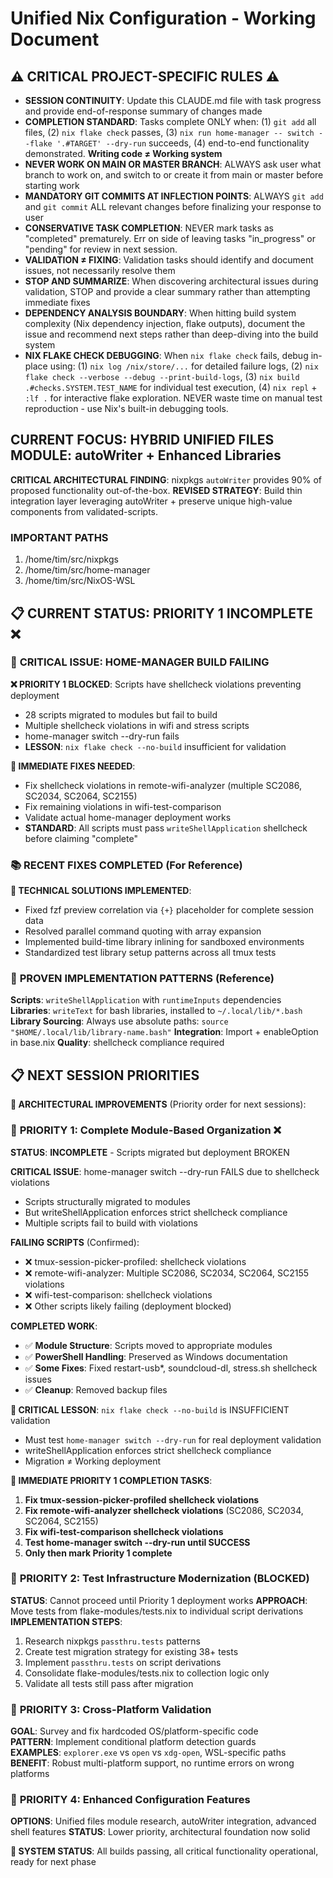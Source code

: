 # Unified Nix Configuration - Working Document

## ⚠️ CRITICAL PROJECT-SPECIFIC RULES ⚠️ 
- **SESSION CONTINUITY**: Update this CLAUDE.md file with task progress and provide end-of-response summary of changes made
- **COMPLETION STANDARD**: Tasks complete ONLY when: (1) `git add` all files, (2) `nix flake check` passes, (3) `nix run home-manager -- switch --flake '.#TARGET' --dry-run` succeeds, (4) end-to-end functionality demonstrated. **Writing code ≠ Working system**
- **NEVER WORK ON MAIN OR MASTER BRANCH**: ALWAYS ask user what branch to work on, and switch to or create it from main or master before starting work
- **MANDATORY GIT COMMITS AT INFLECTION POINTS**: ALWAYS `git add` and `git commit` ALL relevant changes before finalizing your response to user
- **CONSERVATIVE TASK COMPLETION**: NEVER mark tasks as "completed" prematurely. Err on side of leaving tasks "in_progress" or "pending" for review in next session. 
- **VALIDATION ≠ FIXING**: Validation tasks should identify and document issues, not necessarily resolve them  
- **STOP AND SUMMARIZE**: When discovering architectural issues during validation, STOP and provide a clear summary rather than attempting immediate fixes
- **DEPENDENCY ANALYSIS BOUNDARY**: When hitting build system complexity (Nix dependency injection, flake outputs), document the issue and recommend next steps rather than deep-diving into the build system
- **NIX FLAKE CHECK DEBUGGING**: When `nix flake check` fails, debug in-place using: (1) `nix log /nix/store/...` for detailed failure logs, (2) `nix flake check --verbose --debug --print-build-logs`, (3) `nix build .#checks.SYSTEM.TEST_NAME` for individual test execution, (4) `nix repl` + `:lf .` for interactive flake exploration. NEVER waste time on manual test reproduction - use Nix's built-in debugging tools.

## CURRENT FOCUS: **HYBRID UNIFIED FILES MODULE: autoWriter + Enhanced Libraries**

**CRITICAL ARCHITECTURAL FINDING**: nixpkgs `autoWriter` provides 90% of proposed functionality out-of-the-box. **REVISED STRATEGY**: Build thin integration layer leveraging autoWriter + preserve unique high-value components from validated-scripts.

### IMPORTANT PATHS

1. /home/tim/src/nixpkgs
2. /home/tim/src/home-manager
3. /home/tim/src/NixOS-WSL

## 📋 CURRENT STATUS: PRIORITY 1 INCOMPLETE ❌

### 🚨 **CRITICAL ISSUE: HOME-MANAGER BUILD FAILING**

**❌ PRIORITY 1 BLOCKED**: Scripts have shellcheck violations preventing deployment
- 28 scripts migrated to modules but fail to build
- Multiple shellcheck violations in wifi and stress scripts
- home-manager switch --dry-run fails
- **LESSON**: `nix flake check --no-build` insufficient for validation

**🔧 IMMEDIATE FIXES NEEDED**:
- Fix shellcheck violations in remote-wifi-analyzer (multiple SC2086, SC2034, SC2064, SC2155)
- Fix remaining violations in wifi-test-comparison
- Validate actual home-manager deployment works
- **STANDARD**: All scripts must pass `writeShellApplication` shellcheck before claiming "complete"

### 📚 **RECENT FIXES COMPLETED** (For Reference)

**🔧 TECHNICAL SOLUTIONS IMPLEMENTED**:
- Fixed fzf preview correlation via `{+}` placeholder for complete session data
- Resolved parallel command quoting with array expansion
- Implemented build-time library inlining for sandboxed environments
- Standardized test library setup patterns across all tmux tests

### 🔧 **PROVEN IMPLEMENTATION PATTERNS** (Reference)

**Scripts**: `writeShellApplication` with `runtimeInputs` dependencies  
**Libraries**: `writeText` for bash libraries, installed to `~/.local/lib/*.bash`
**Library Sourcing**: Always use absolute paths: `source "$HOME/.local/lib/library-name.bash"`
**Integration**: Import + enableOption in base.nix
**Quality**: shellcheck compliance required





## 📋 NEXT SESSION PRIORITIES

**🎯 ARCHITECTURAL IMPROVEMENTS** (Priority order for next sessions):

### 🎯 **PRIORITY 1: Complete Module-Based Organization** ❌
**STATUS**: **INCOMPLETE** - Scripts migrated but deployment BROKEN

**CRITICAL ISSUE**: home-manager switch --dry-run FAILS due to shellcheck violations
- Scripts structurally migrated to modules 
- But writeShellApplication enforces strict shellcheck compliance
- Multiple scripts fail to build with violations

**FAILING SCRIPTS** (Confirmed):
- ❌ tmux-session-picker-profiled: shellcheck violations
- ❌ remote-wifi-analyzer: Multiple SC2086, SC2034, SC2064, SC2155 violations  
- ❌ wifi-test-comparison: shellcheck violations
- ❌ Other scripts likely failing (deployment blocked)

**COMPLETED WORK**:
- ✅ **Module Structure**: Scripts moved to appropriate modules
- ✅ **PowerShell Handling**: Preserved as Windows documentation
- ✅ **Some Fixes**: Fixed restart-usb*, soundcloud-dl, stress.sh shellcheck issues
- ✅ **Cleanup**: Removed backup files

**🚨 CRITICAL LESSON**: `nix flake check --no-build` is INSUFFICIENT validation
- Must test `home-manager switch --dry-run` for real deployment validation
- writeShellApplication enforces strict shellcheck compliance
- Migration ≠ Working deployment

**🔧 IMMEDIATE PRIORITY 1 COMPLETION TASKS**:
1. **Fix tmux-session-picker-profiled shellcheck violations**
2. **Fix remote-wifi-analyzer shellcheck violations** (SC2086, SC2034, SC2064, SC2155)
3. **Fix wifi-test-comparison shellcheck violations**
4. **Test home-manager switch --dry-run until SUCCESS**
5. **Only then mark Priority 1 complete**

### 🎯 **PRIORITY 2: Test Infrastructure Modernization** (BLOCKED)
**STATUS**: Cannot proceed until Priority 1 deployment works
**APPROACH**: Move tests from flake-modules/tests.nix to individual script derivations  
**IMPLEMENTATION STEPS**:
1. Research nixpkgs `passthru.tests` patterns
2. Create test migration strategy for existing 38+ tests
3. Implement `passthru.tests` on script derivations
4. Consolidate flake-modules/tests.nix to collection logic only
5. Validate all tests still pass after migration

### 🎯 **PRIORITY 3: Cross-Platform Validation**  
**GOAL**: Survey and fix hardcoded OS/platform-specific code  
**PATTERN**: Implement conditional platform detection guards  
**EXAMPLES**: `explorer.exe` vs `open` vs `xdg-open`, WSL-specific paths  
**BENEFIT**: Robust multi-platform support, no runtime errors on wrong platforms

### 🎯 **PRIORITY 4: Enhanced Configuration Features**
**OPTIONS**: Unified files module research, autoWriter integration, advanced shell features
**STATUS**: Lower priority, architectural foundation now solid

**🔧 SYSTEM STATUS**: All builds passing, all critical functionality operational, ready for next phase

